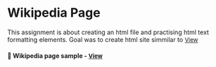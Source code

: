 
# Wikipedia Page

This assignment is about creating an html file and practising html text formatting elements. Goal was to create html site simmilar to <a href="https://en.wikipedia.org/wiki/Richard_Gere" style="font-size:small;">View</a><h4>

<h4>🔹 Wikipedia page sample - <a href="https://simonakom.github.io/wikipedia-page/richard-gere.html" style="font-size:small;">View</a><h4>
